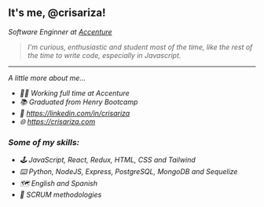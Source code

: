 <h2>It's me, @crisariza!</h2>
<p><em>Software Enginner at <a href="https://www.accenture.com/">Accenture</a></br>

> I'm curious, enthusiastic and student most of the time, like the rest of the time to write code, especially in Javascript. 

-----------

A little more about me...

- 👨‍💻 Working full time at Accenture
- 📚 Graduated from Henry Bootcamp
- 👔 https://linkedin.com/in/crisariza
- 🌐 https://crisariza.com

### Some of my skills:

- 🕹️ JavaScript, React, Redux, HTML, CSS and Tailwind
- ⌨️ Python, NodeJS, Express, PostgreSQL, MongoDB and Sequelize
- 🗺️ English and Spanish
- 💬 SCRUM methodologies
